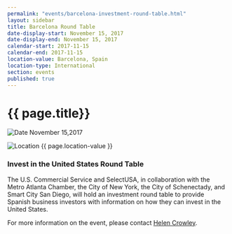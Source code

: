 ```yaml
---
permalink: "events/barcelona-investment-round-table.html"
layout: sidebar
title: Barcelona Round Table
date-display-start: November 15, 2017
date-display-end: November 15, 2017
calendar-start: 2017-11-15
calendar-end: 2017-11-15
location-value: Barcelona, Spain
location-type: International
section: events
published: true
---
```


# {{ page.title}}

![Date](https://google.github.io/material-design-icons/action/svg/design/ic_event_24px.svg "Date") November 15,2017

![Location](http://google.github.io/material-design-icons/social/svg/design/ic_location_city_24px.svg "Location") {{ page.location-value }}

### Invest in the United States Round Table

The U.S. Commercial Service and SelectUSA, in collaboration with the Metro Atlanta Chamber, the City of New York, the City of Schenectady, and Smart City San Diego, will hold an investment round table to provide Spanish business investors with information on how they can invest in the United States.

For more information on the event, please contact [Helen Crowley](mailto:helen.crowley@trade.gov).
